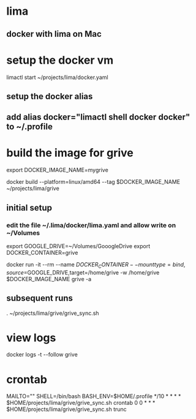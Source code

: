 # lima
## docker with lima on Mac

# setup the docker vm
limactl start ~/projects/lima/docker.yaml

## setup the docker alias
## add alias docker="limactl shell docker docker" to ~/.profile

# build the image for grive
export DOCKER_IMAGE_NAME=mygrive

docker build --platform=linux/amd64 --tag $DOCKER_IMAGE_NAME ~/projects/lima/grive

## initial setup
### edit the file ~/.lima/docker/lima.yaml and allow write on ~/Volumes
export GOOGLE_DRIVE=~/Volumes/GooogleDrive
export DOCKER_CONTAINER=grive
 
docker run -it --rm --name $DOCKER_CONTAINER --mount type=bind,source=$GOOGLE_DRIVE,target=/home/grive -w /home/grive $DOCKER_IMAGE_NAME grive -a

## subsequent runs

. ~/projects/lima/grive/grive_sync.sh

# view logs
docker logs -t --follow grive

# crontab 
MAILTO=""
SHELL=/bin/bash
BASH_ENV=$HOME/.profile
*/10 * * * * $HOME/projects/lima/grive/grive_sync.sh crontab
0 0 * * * $HOME/projects/lima/grive/grive_sync.sh trunc